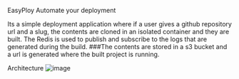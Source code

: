 EasyPloy
Automate your deployment

Its a simple deployment application where if a user gives a github repository url and a slug, the contents are cloned in an isolated container and they are built. The Redis is used to publish and subscribe to the logs that are generated during the build.
###The contents are stored in a s3 bucket and a url is generated where the built project is running.

Architecture
![image](https://github.com/Ashusn/easyploy/assets/113813476/690f0ef3-c3d6-4e79-a264-ab1f7b2b2ee1)
